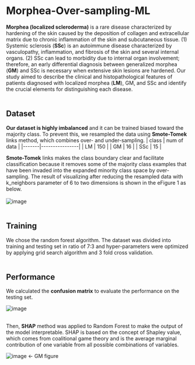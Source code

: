 # Morphea-Over-sampling-ML

**Morphea (localized scleroderma)** is a rare disease characterized by hardening of the skin caused by the deposition of collagen and extracellular matrix due to chronic inflammation of the skin and subcutaneous tissue. (1) Systemic sclerosis (**SSc**) is an autoimmune disease characterized by vasculopathy, inflammation, and fibrosis of the skin and several internal organs. (2) SSc can lead to morbidity due to internal organ involvement; therefore, an early differential diagnosis between generalized morphea (**GM**) and SSc is necessary when extensive skin lesions are hardened. 
Our study aimed to describe the clinical and histopathological features of patients diagnosed with localized morphea (**LM**), GM, and SSc and identify the crucial elements for distinguishing each disease.
<br><br/>

## Dataset
**Our dataset is highly imbalanced** and it can be trained biased toward the majority class. To prevent this, we resampled the data using **Smote-Tomek** links method, which combines over- and under-sampling. 
| class | num of data |
|-------|----------------|
| LM    |       150      |
| GM    |        16      |
| SSc   |        15      |


**Smote-Tomek** links makes the class boundary clear and facilitate classification because it removes some of the majority class examples that have been invaded into the expanded minority class space by over-sampling. The result of visualizing after reducing the resampled data with k_neighbors parameter of 6 to two dimensions is shown in the eFigure 1 as below.<br><br/>
![image](https://github.com/L-YUNNA/Morphea-Over-sampling-ML/assets/129636660/1aaccac9-a8a9-4f6b-8947-c28fb39866ae)
<br><br/>


## Training
We chose the random forest algorithm. 
The dataset was divided into training and testing set in ratio of  7:3 and hyper-parameters were optimized by applying grid search algorithm and 3 fold cross validation. 
<br><br/>

## Performance
We calculated the **confusion matrix** to evaluate the performance on the testing set.

![image](https://github.com/L-YUNNA/Morphea-Over-sampling-ML/assets/129636660/799ffa7b-d285-48a6-8213-4c92a7506ded)
<br><br/>

Then, **SHAP** method was applied to Random Forest to make the output of the model interpretable. SHAP is based on the concept of Shapley value, which comes from coalitional game theory and is the average marginal contribution of one variable from all possible combinations of variables.

![image](https://github.com/L-YUNNA/Morphea-Over-sampling-ML/assets/129636660/d1ce8aef-683d-4978-907f-ec703a5dfcc9)
 <- GM figure
<br><br/>
